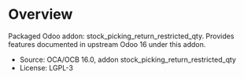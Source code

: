 # Overview

Packaged Odoo addon: stock_picking_return_restricted_qty. Provides features documented in upstream Odoo 16 under this addon.

- Source: OCA/OCB 16.0, addon stock_picking_return_restricted_qty
- License: LGPL-3
